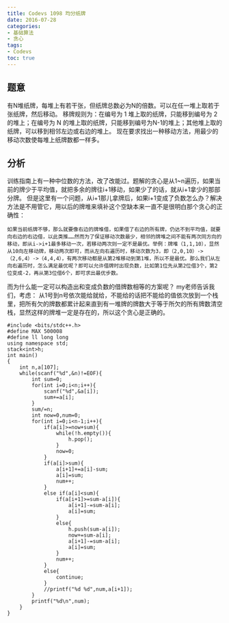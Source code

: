 ```yaml
---
title: Codevs 1098 均分纸牌
date: 2016-07-28
categories:
- 基础算法
- 贪心
tags:
- Codevs
toc: true
---
```


## 题意

有N堆纸牌，每堆上有若干张，但纸牌总数必为N的倍数。可以在任一堆上取若于张纸牌，然后移动。
移牌规则为：在编号为 1 堆上取的纸牌，只能移到编号为 2 的堆上；在编号为 N 的堆上取的纸牌，只能移到编号为N-1的堆上；其他堆上取的纸牌，可以移到相邻左边或右边的堆上。
现在要求找出一种移动方法，用最少的移动次数使每堆上纸牌数都一样多。


## 分析

训练指南上有一种中位数的方法，改了改能过。题解的贪心是从1~n遍历，如果当前的牌少于平均值，就把多余的牌往i+1移动，如果少了的话，就从i+1拿少的那部分牌。
但是这里有一个问题，从i+1那儿拿牌后，如果i+1变成了负数怎么办？解决方法是不用管它，用以后的牌堆来填补这个空缺本来一直不是很明白那个贪心的正确性：

    如果当前纸牌不够，那么就要像右边的牌堆借，如果借了右边的所有牌，仍达不到平均值，就要向右边的右边借，以此类推……然而为了保证移动次数最少，相邻的牌堆之间不能有两次同方向的移动，即从i->i+1最多移动一次，若移动两次则一定不是最优。举例：牌堆（1,1,10），显然从10向左移动牌，移动两次即可，而从左向右遍历时，移动次数为3，即（2,0,10）->（2,6,4）->（4,4,4），有两次移动都是从第2堆移动到第1堆，所以不是最优。那么我们从左向右遍历时，怎么满足最优呢？即可以允许借牌时出现负数，比如第1位先从第2位借3个，第2位变成-2，再从第3位借6个，即可求出最优步数。

而为什么能一定可以构造出和变成负数的借牌数相等的方案呢？
my老师告诉我们，考虑：
从1号到n号依次能给就给，不能给的话把不能给的值依次放到一个栈里，把所有欠的牌数都累计起来直到有一堆牌的牌数大于等于所欠的所有牌数清空栈，显然这样的牌堆一定是存在的，所以这个贪心是正确的。

```
#include <bits/stdc++.h>
#define MAX 500008
#define ll long long
using namespace std;
stack<int>h;
int main()
{
    int n,a[107];
    while(scanf("%d",&n)!=EOF){
        int sum=0;
        for(int i=0;i<n;i++){
            scanf("%d",&a[i]);
            sum+=a[i];
        }
        sum/=n;
        int now=0,num=0;
        for(int i=0;i<n-1;i++){
            if(a[i]>=now+sum){
                while(!h.empty()){
                    h.pop();
                }
                now=0;
            }
            if(a[i]>sum){
                a[i+1]+=a[i]-sum;
                a[i]=sum;
                num++;
            }
            else if(a[i]<sum){
                if(a[i+1]>=sum-a[i]){
                    a[i+1]-=sum-a[i];
                    a[i]=sum;
                }
                else{
                    h.push(sum-a[i]);
                    now+=sum-a[i];
                    a[i+1]-=sum-a[i];
                    a[i]=sum;
                }
                num++;
            }
            else{
                continue;
            }
            //printf("%d %d",num,a[i+1]);
        }
        printf("%d\n",num);
    }
}
```

